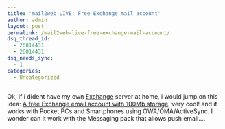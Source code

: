 ```yaml
---
title: 'mail2web LIVE: Free Exchange mail account'
author: admin
layout: post
permalink: /mail2web-live-free-exchange-mail-account/
dsq_thread_id:
  - 26014431
  - 26014431
dsq_needs_sync:
  - 1
categories:
  - Uncategorized
---
```

Ok, if i dident have my own [Exchange][1] server at home, i would jump on this idea: [A free Exchange email account with 100Mb storage][2]. very cool! and it works with Pocket PCs and Smartphones using OWA/OMA/ActiveSync. I wonder can it work with the Messaging pack that allows push email&#8230;.

 [1]: http://www.microsoft.com/exchange
 [2]: http://services.mail2web.com/FreeServices/m2wLive/